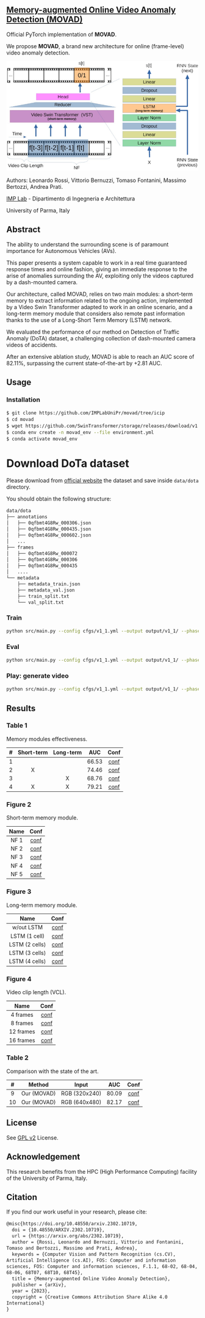 ## [Memory-augmented Online Video Anomaly Detection (MOVAD)](https://arxiv.org/abs/2302.10719)

Official PyTorch implementation of **MOVAD**.

We propose **MOVAD**, a brand new architecture for online (frame-level) video
anomaly detection.

![MOVAD Architurecture](images/arch.jpg)

Authors: Leonardo Rossi, Vittorio Bernuzzi, Tomaso Fontanini,
         Massimo Bertozzi, Andrea Prati.

[IMP Lab](http://implab.ce.unipr.it/) -
Dipartimento di Ingegneria e Architettura

University of Parma, Italy


## Abstract

The ability to understand the surrounding scene is of paramount importance
for Autonomous Vehicles (AVs).

This paper presents a system capable to work in a real time guaranteed
response times and online fashion, giving an immediate response to the arise
of anomalies surrounding the AV, exploiting only the videos captured by a
dash-mounted camera.

Our architecture, called MOVAD, relies on two main modules:
a short-term memory to extract information related to the ongoing action,
implemented by a Video Swin Transformer adapted to work in an online scenario,
and a long-term memory module that considers also remote past information
thanks to the use of a Long-Short Term Memory (LSTM) network.

We evaluated the performance of our method on Detection of Traffic Anomaly
(DoTA) dataset, a challenging collection of dash-mounted camera videos of
accidents.

After an extensive ablation study, MOVAD is able to reach an AUC score of
82.11%, surpassing the current state-of-the-art by +2.81 AUC.


## Usage

###  Installation
```bash
$ git clone https://github.com/IMPLabUniPr/movad/tree/icip
$ cd movad
$ wget https://github.com/SwinTransformer/storage/releases/download/v1.0.4/swin_base_patch244_window1677_sthv2.pth -O pretrained/swin_base_patch244_window1677_sthv2.pth
$ conda env create -n movad_env --file environment.yml
$ conda activate movad_env
```

# Download DoTa dataset

Please download from [official website](https://github.com/MoonBlvd/Detection-of-Traffic-Anomaly)
the dataset and save inside `data/dota` directory.

You should obtain the following structure:

```
data/dota
├── annotations
│   ├── 0qfbmt4G8Rw_000306.json
│   ├── 0qfbmt4G8Rw_000435.json
│   ├── 0qfbmt4G8Rw_000602.json
│   ...
├── frames
│   ├── 0qfbmt4G8Rw_000072
│   ├── 0qfbmt4G8Rw_000306
│   ├── 0qfbmt4G8Rw_000435
│   .... 
└── metadata
    ├── metadata_train.json
    ├── metadata_val.json
    ├── train_split.txt
    └── val_split.txt
```

### Train
```bash
python src/main.py --config cfgs/v1_1.yml --output output/v1_1/ --phase train --epochs 100 --epoch -1
```

### Eval
```bash
python src/main.py --config cfgs/v1_1.yml --output output/v1_1/ --phase test --epoch 10
```

### Play: generate video
```bash
python src/main.py --config cfgs/v1_1.yml --output output/v1_1/ --phase play --epoch 100
```

## Results

### Table 1

Memory modules effectiveness.

| # | Short-term | Long-term | AUC | Conf |
|:---:|:---:|:---:|:---:|:---:|
| 1 |   |   | 66.53 | [conf](cfgs/v0_1.yml) |
| 2 | X |   | 74.46 | [conf](cfgs/v2_3.yml) |
| 3 |   | X | 68.76 | [conf](cfgs/v1_1.yml) |
| 4 | X | X | 79.21 | [conf](cfgs/v1_3.yml) |

### Figure 2

Short-term memory module.

| Name | Conf |
|:---:|:---:|
| NF 1 | [conf](cfgs/v1_1.yml) |
| NF 2 | [conf](cfgs/v1_2.yml) |
| NF 3 | [conf](cfgs/v1_3.yml) |
| NF 4 | [conf](cfgs/v1_4.yml) |
| NF 5 | [conf](cfgs/v1_5.yml) |

### Figure 3

Long-term memory module.

| Name | Conf |
|:---:|:---:|
| w/out LSTM     | [conf](cfgs/v2_1.yml) |
| LSTM (1 cell)  | [conf](cfgs/v2_2.yml) |
| LSTM (2 cells) | [conf](cfgs/v1_3.yml) |
| LSTM (3 cells) | [conf](cfgs/v2_3.yml) |
| LSTM (4 cells) | [conf](cfgs/v2_4.yml) |

### Figure 4

Video clip length (VCL).

| Name | Conf |
|:---:|:---:|
| 4 frames  | [conf](cfgs/v3_1.yml) |
| 8 frames  | [conf](cfgs/v1_3.yml) |
| 12 frames | [conf](cfgs/v3_2.yml) |
| 16 frames | [conf](cfgs/v3_3.yml) |

### Table 2

Comparison with the state of the art.

| # | Method | Input | AUC | Conf |
|:---:|:---:|:---:|:---:|:---:|
| 9  | Our (MOVAD) | RGB (320x240) | 80.09 | [conf](cfgs/v4_1.yml) |
| 10 | Our (MOVAD) | RGB (640x480) | 82.17 | [conf](cfgs/v4_2.yml) |

## License

See [GPL v2](./LICENSE) License.

## Acknowledgement

This research benefits from the HPC (High Performance Computing) facility
of the University of Parma, Italy.

## Citation
If you find our work useful in your research, please cite:

```
@misc{https://doi.org/10.48550/arxiv.2302.10719,
  doi = {10.48550/ARXIV.2302.10719},
  url = {https://arxiv.org/abs/2302.10719},
  author = {Rossi, Leonardo and Bernuzzi, Vittorio and Fontanini, Tomaso and Bertozzi, Massimo and Prati, Andrea},
  keywords = {Computer Vision and Pattern Recognition (cs.CV), Artificial Intelligence (cs.AI), FOS: Computer and information sciences, FOS: Computer and information sciences, F.1.1, 68-02, 68-04, 68-06, 68T07, 68T10, 68T45},
  title = {Memory-augmented Online Video Anomaly Detection},
  publisher = {arXiv},
  year = {2023},
  copyright = {Creative Commons Attribution Share Alike 4.0 International}
}
```
